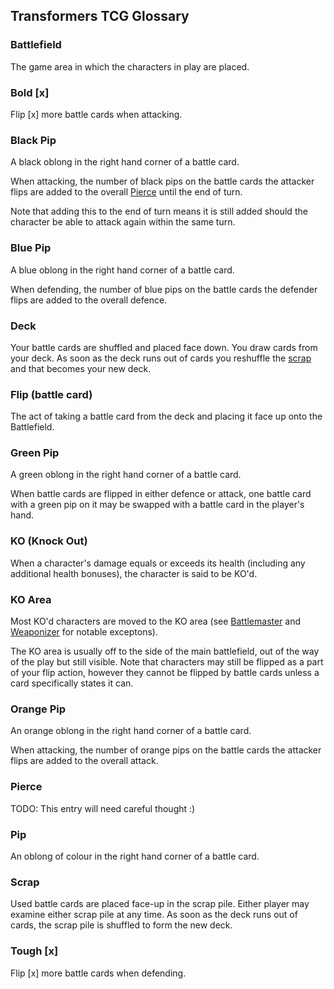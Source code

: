 <a name='glossary'></a>

## Transformers TCG Glossary

### Battlefield

The game area in which the characters in play are placed. 

### Bold [x]

Flip [x] more battle cards when attacking. 

### Black Pip

A black oblong in the right hand corner of a battle card.

When attacking, the number of black pips on the battle cards the attacker flips are added to the overall <a href="#pierce">Pierce</a> until the end of turn. 

Note that adding this to the end of turn means it is still added should the character be able to attack again within the same turn. 

### Blue Pip

A blue oblong in the right hand corner of a battle card.

When defending, the number of blue pips on the battle cards the defender flips are added to the overall defence.

### Deck

Your battle cards are shuffled and placed face down. You draw cards from your deck. As soon as the deck runs out of cards you reshuffle the <a href="#scrap">scrap</a> and that becomes your new deck. 

### Flip (battle card)

The act of taking a battle card from the deck and placing it face up onto the Battlefield. 

### Green Pip

A green oblong in the right hand corner of a battle card.

When battle cards are flipped in either defence or attack, one battle card with a green pip on it may be swapped with a battle card in the player's hand.

### KO (Knock Out)

When a character's damage equals or exceeds its health (including any additional health bonuses), the character is said to be KO'd.

### KO Area

Most KO'd characters are moved to the KO area (see <a href="#battlemaster">Battlemaster</a> and <a href="#weaponizer">Weaponizer</a> for notable exceptons). 

The KO area is usually off to the side of the main battlefield, out of the way of the play but still visible. Note that characters may still be flipped as a part of your flip action, however they cannot be flipped by battle cards unless a card specifically states it can. 

### Orange Pip

An orange oblong in the right hand corner of a battle card.

When attacking, the number of orange pips on the battle cards the attacker flips are added to the overall attack.

### Pierce

TODO: This entry will need careful thought :)

### Pip

An oblong of colour in the right hand corner of a battle card.

### Scrap

Used battle cards are placed face-up in the scrap pile. Either player may examine either scrap pile at any time. As soon as the deck runs out of cards, the scrap pile is shuffled to form the new deck. 

### Tough [x]

Flip [x] more battle cards when defending. 
